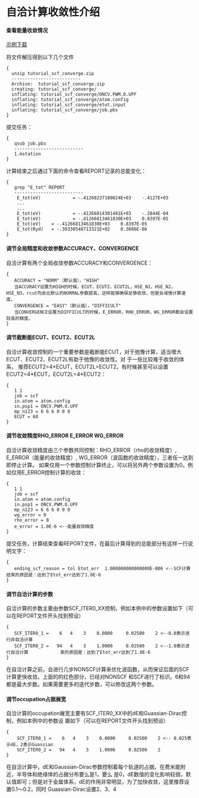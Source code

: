 # 自洽计算收敛性介绍
#### 查看能量收敛情况
[示例下载](http://www.pwmat.com/tutorial/tutorial_scf_converge.zip)

将文件解压得到以下几个文件
``` 
{
  unzip tutorial_scf_converge.zip
  --------------------------
  Archive:  tutorial_scf_converge.zip
  creating: tutorial_scf_converge/
  inflating: tutorial_scf_converge/ONCV.PWM.O.UPF
  inflating: tutorial_scf_converge/atom.config
  inflating: tutorial_scf_converge/etot.input
  inflating: tutorial_scf_converge/job.pbs
}
```
提交任务：
``` 
{
   qsub job.pbs
   --------------------------
   1.mstation
}
```
计算结束之后通过下面的命令查看REPORT记录的总能变化：
```
{
   grep "E_tot" REPORT
   --------------------------
    E_tot(eV)            = -.41268237180024E+03    -.4127E+03
    ...
    ...
    E_tot(eV)            = -.41266814301481E+03    -.2844E-04
    E_tot(eV)            = -.41266813461830E+03    0.8397E-05
    E_tot(eV)    = -.41266813461830E+03    0.8397E-05
    E_tot(Ryd)   = -.30330548713321E+02    0.3086E-06 
}
```
#### 调节全局精度和收敛参数ACCURACY、CONVERGENCE
自洽计算有两个全局收敛参数ACCURACY和CONVERGENCE：
```
{
   ACCURACY = "NORM"（默认值），"HIGH"
   当ACCURACY设置为HIGH的时候，ECUT，ECUT2，ECUT2L，HSE_N1，HSE_N2，HSE_N3，rcut均会比默认的NORMAL参数提高，这样能够确保足够收敛，但是会减慢计算速度。
   CONVERGENCE = "EASY"（默认值），"DIFFICULT"
   当CONVERGENCE设置为DIFFICULT的时候，E_ERROR，RHO_ERROR，WG_ERROR都会设置较高的精度。
}
```
#### 调节截断能ECUT、ECUT2、ECUT2L
自洽计算收敛控制的一个重要参数是截断能ECUT，对于弛豫计算，适当增大ECUT、ECUT2、ECUT2L有助于弛豫的收敛性。对 于一些比较难于收敛的体系，
推荐ECUT2=4\*ECUT，ECUT2L=ECUT2，有时候甚至可以设置 ECUT2=4\*ECUT，ECUT2L=4\*ECUT2：
```
{
   1 1
   job = scf
   in.atom = atom.config
   in.psp1 = ONCV.PWM.O.UPF
   mp_n123 = 6 6 6 0 0 0
   ECUT = 60
}
```
#### 调节收敛精度RHO_ERROR E_ERROR WG_ERROR
自洽计算收敛精度由三个参数共同控制：RHO_ERROR（rho的收敛精度）, E_ERROR（能量的收敛精度）, WG_ERROR（波函数的收敛精度），三者任一达到即停止计算。
如果仅用一个参数控制计算终止，可以将另外两个参数设置为0。例如仅用E_ERROR控制计算的收敛：
```
{
   1 1
   job = scf
   in.atom = atom.config
   in.psp1 = ONCV.PWM.O.UPF
   mp_n123 = 6 6 6 0 0 0
   wg_error = 0
   rho_error = 0
   e_error = 1.0E-6	<--能量收敛精度	
}
```
提交任务，计算结束查看REPORT文件，在最后计算得到的总能部分有这样一行说明文字：
```
{
   ending_scf_reason = tol Etot_err  1.000000000000000E-006	<--SCF计算结束的原因是：达到了Etot_err达到了1.0E-6		
}
```
#### 调节自洽计算的步数
自洽计算的步数主要由参数SCF_ITER0_XX控制，例如本例中的参数设置如下（可以在REPORT文件开头找到预设）
```
{
   SCF_ITER0_1 =    6   4    3    0.0000     0.02500    2 <--0.0表示进行非自洽计算
   SCF_ITER0_2 =   94   4    3    1.0000     0.02500    2 <--1.0表示进行自洽计算			束的原因是：达到了Etot_err达到了1.0E-6		
}
```
在自洽计算之前，会进行几步NONSCF计算来优化波函数，从而保证后面的SCF计算更快收敛。上面的的红色部分，已经对NONSCF 和SCF进行了标识。6和94都是最大步数。如果需要更多的迭代步数，可以修改这两个参数。
#### 调节occupation占据展宽
自洽计算的occupation展宽主要有SCF_ITER0_XX中的dE和Guassian-Dirac控制，例如本例中的参数设 置如下（可以在REPORT文件开头找到预设）
```
{
    SCF_ITER0_1 =    6   4    3    0.0000     0.02500    2 <-- 0.025表示dE，2表示Guassian
    SCF_ITER0_2 =   94   4    3    1.0000     0.02500    2 			
}
```
在自洽计算中，dE和Gaussian-Dirac参数控制着每个轨道的占据。在费米能附近，半导体和绝缘体的占据分布要么是1，要么 是0，dE数值的变化影响较弱，默认值即可；但是对于金属体系，dE的作用非常明显，为了加快收敛，这里推荐设置0.1～0.2，同时 Guaasian-Dirac设置2、3、4